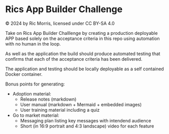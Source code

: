 # Rics App Builder Challenge
© 2024 by Ric Morris, licensed under CC BY-SA 4.0 

Take on Rics App Builder Challlenge by creating a production deployable APP 
based solely on the acceptance criteria in this repo using automation with 
no human in the loop.

As well as the application the build should produce automated testing that 
confirms that each of the acceptance criteria has been delivered.

The application and testing should be locally deployable as a self contained 
Docker container.

Bonus points for generating:
- Adoption material:
  - Release notes (markdown)
  - User manual (markdown + Mermaid + embedded images)
  - User training material including a quiz
- Go to market material:
  - Messaging plan listing key messages with intendend audience
  - Short (in 16:9 portrait and 4:3 landscape) video for each feature

